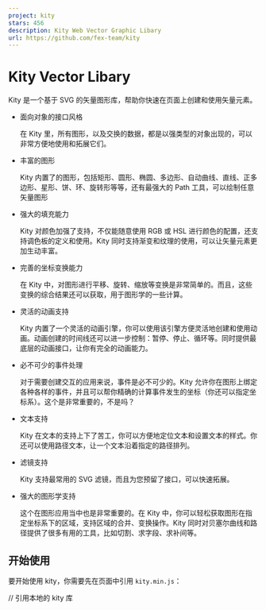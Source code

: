```yaml
---
project: kity
stars: 456
description: Kity Web Vector Graphic Libary
url: https://github.com/fex-team/kity
---
```


Kity Vector Libary
==================

Kity 是一个基于 SVG 的矢量图形库，帮助你快速在页面上创建和使用矢量元素。

-   面向对象的接口风格
    
    在 Kity 里，所有图形，以及交换的数据，都是以强类型的对象出现的，可以非常方便地使用和拓展它们。
    
-   丰富的图形
    
    Kity 内置了的图形，包括矩形、圆形、椭圆、多边形、自动曲线、直线、正多边形、星形、饼、环、旋转形等等，还有最强大的 Path 工具，可以绘制任意矢量图形
    
-   强大的填充能力
    
    Kity 对颜色加强了支持，不仅能随意使用 RGB 或 HSL 进行颜色的配置，还支持调色板的定义和使用。Kity 同时支持渐变和纹理的使用，可以让矢量元素更加生动丰富。
    
-   完善的坐标变换能力
    
    在 Kity 中，对图形进行平移、旋转、缩放等变换是非常简单的。而且，这些变换的综合结果还可以获取，用于图形学的一些计算。
    
-   灵活的动画支持
    
    Kity 内置了一个灵活的动画引擎，你可以使用该引擎方便灵活地创建和使用动画。动画创建的时间线还可以进一步控制：暂停、停止、循环等。同时提供最底层的动画接口，让你有完全的动画能力。
    
-   必不可少的事件处理
    
    对于需要创建交互的应用来说，事件是必不可少的。Kity 允许你在图形上绑定各种各样的事件，并且可以帮你精确的计算事件发生的坐标（你还可以指定坐标系）。这个是非常重要的，不是吗？
    
-   文本支持
    
    Kity 在文本的支持上下了苦工，你可以方便地定位文本和设置文本的样式。你还可以使用路径文本，让一个文本沿着指定的路径排列。
    
-   滤镜支持
    
    Kity 支持最常用的 SVG 滤镜，而且为您预留了接口，可以快速拓展。
    
-   强大的图形学支持
    
    这个在图形应用当中也是非常重要的。在 Kity 中，你可以轻松获取图形在指定坐标系下的区域，支持区域的合并、变换操作。Kity 同时对贝塞尔曲线和路径提供了很多有用的工具，比如切割、求字段、求补间等。
    

开始使用
----

要开始使用 kity，你需要先在页面中引用 `kity.min.js`：

// 引用本地的 kity 库
<script type\="text/javascript" src\="lib/kity.min.js"\></script\>

// 使用 git 的 CDN 服务引用
<script type\="text/javascript" src\="https://cdn.rawgit.com/fex-team/kity/dev/dist/kity.min.js"\></script\>

然后，你就可以在任何的元素上创建 kity 的画布：

<div id\="kity\_paper"\></div\>

<script type\="text/javascript"\>
    var paper \= new kity.Paper('kity\_paper');
    var rect \= paper.put(new kity.Rect());
    var text \= paper.put(new kity.Text());

    text.setContent('hello kity!');
    text.fill('white');
    text.setX(100);
    text.setY(200);

    rect.setBox(text.getBoundaryBox().expand(\-15, \-10, 15, 10));
    rect.setRadius(5);
    rect.fill('blue');
</script\>

更详细的使用方法请参考 wiki。

贡献
--

如果您在使用的过程中发现任何问题，欢迎给我们提 issue。

如果您是开发者，可以直接给我们提 Pull Requst。

联系我们
----

Email: kity@baidu.com
